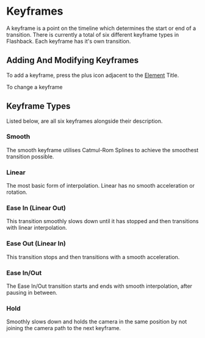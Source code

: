 # Keyframes

A keyframe is a point on the timeline which determines the start or end of a transition. There is currently a total of six different keyframe types in Flashback. Each keyframe has it's own transition.

## Adding And Modifying Keyframes

To add a keyframe, press the plus icon adjacent to the [Element](elements.md) Title.

To change a keyframe

## Keyframe Types

Listed below, are all six keyframes alongside their description.

### Smooth

The smooth keyframe utilises Catmul-Rom Splines to achieve the smoothest transition possible.

### Linear

The most basic form of interpolation. Linear has no smooth acceleration or rotation.

### Ease In (Linear Out)

This transition smoothly slows down until it has stopped and then transitions with linear interpolation. 

### Ease Out (Linear In)

This transition stops and then transitions with a smooth acceleration.

### Ease In/Out

The Ease In/Out transition starts and ends with smooth interpolation, after pausing in between.

### Hold

Smoothly slows down and holds the camera in the same position by not joining the camera path to the next keyframe.
